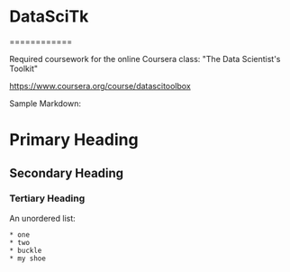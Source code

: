 # DataSciTk
============

Required coursework for the online Coursera class: "The Data Scientist's
Toolkit"

https://www.coursera.org/course/datascitoolbox


Sample Markdown:

# Primary Heading
## Secondary Heading
### Tertiary Heading


An unordered list:

    * one
    * two
    * buckle
    * my shoe
